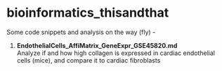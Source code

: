 # bioinformatics_thisandthat
Some code snippets and analysis on the way (fly) -  
1. **EndothelialCells_AffiMatrix_GeneExpr_GSE45820.md**   
Analyze if and how high collagen is expressed in cardiac endothelial cells (mice), and compare it to cardiac fibroblasts

